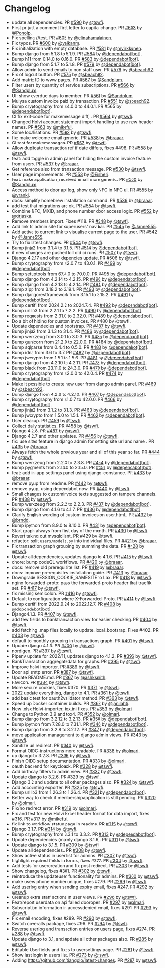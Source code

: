 # Changelog

* update all dependencies. PR [#590](https://github.com/TampereHacklab/mulysa/pull/590) by [@tswfi](https://github.com/tswfi).
* First pr just a comment first letter to capital change. PR [#603](https://github.com/TampereHacklab/mulysa/pull/603) by [@Ponolp](https://github.com/Ponolp).
* Fix spelling //test. PR [#605](https://github.com/TampereHacklab/mulysa/pull/605) by [@elinahamalainen](https://github.com/elinahamalainen).
* Fix typos. PR [#600](https://github.com/TampereHacklab/mulysa/pull/600) by [@valkanm](https://github.com/valkanm).
* Fix initialization with empty database. PR [#581](https://github.com/TampereHacklab/mulysa/pull/581) by [@mvirkkunen](https://github.com/mvirkkunen).
* Bump django from 5.1.8 to 5.1.9. PR [#584](https://github.com/TampereHacklab/mulysa/pull/584) by [@dependabot[bot]](https://github.com/apps/dependabot).
* Bump h11 from 0.14.0 to 0.16.0. PR [#583](https://github.com/TampereHacklab/mulysa/pull/583) by [@dependabot[bot]](https://github.com/apps/dependabot).
* Bump django from 5.1.7 to 5.1.8. PR [#579](https://github.com/TampereHacklab/mulysa/pull/579) by [@dependabot[bot]](https://github.com/apps/dependabot).
* Allow admin to send emails to non staff user. PR [#576](https://github.com/TampereHacklab/mulysa/pull/576) by [@sbeach92](https://github.com/sbeach92).
* Fix of logout button. PR [#575](https://github.com/TampereHacklab/mulysa/pull/575) by [@sbeach92](https://github.com/sbeach92).
* Add matrix ID to www pages. PR [#567](https://github.com/TampereHacklab/mulysa/pull/567) by [@Sandplum](https://github.com/Sandplum).
* Filter users by quantity of service subscriptions. PR [#566](https://github.com/TampereHacklab/mulysa/pull/566) by [@Sandplum](https://github.com/Sandplum).
* UI: show overdue days to member. PR [#561](https://github.com/TampereHacklab/mulysa/pull/561) by [@Sandplum](https://github.com/Sandplum).
* Mulysa custom invoice paid by transaction. PR [#551](https://github.com/TampereHacklab/mulysa/pull/551) by [@sbeach92](https://github.com/sbeach92).
* Bump cryptography from 44.0.0 to 44.0.1. PR [#565](https://github.com/TampereHacklab/mulysa/pull/565) by [@dependabot[bot]](https://github.com/apps/dependabot).
* CI fix exit-code for makemessage diff, . PR [#564](https://github.com/TampereHacklab/mulysa/pull/564) by [@tswfi](https://github.com/tswfi).
* Changed Holvi account statement import handling to use new header names. PR [#563](https://github.com/TampereHacklab/mulysa/pull/563) by [@mikeful](https://github.com/mikeful).
* Some localisations. PR [#562](https://github.com/TampereHacklab/mulysa/pull/562) by [@tswfi](https://github.com/tswfi).
* fix: make welcome email generic. PR [#538](https://github.com/TampereHacklab/mulysa/pull/538) by [@braaar](https://github.com/braaar).
* CI test for makemessages. PR [#557](https://github.com/TampereHacklab/mulysa/pull/557) by [@tswfi](https://github.com/tswfi).
* Allow duplicate transaction ref if date differs, fixes #498. PR [#558](https://github.com/TampereHacklab/mulysa/pull/558) by [@tswfi](https://github.com/tswfi).
* feat: add toggle in admin panel for hiding the custom invoice feature from users. PR [#537](https://github.com/TampereHacklab/mulysa/pull/537) by [@braaar](https://github.com/braaar).
* Get reference also from transaction message. PR [#530](https://github.com/TampereHacklab/mulysa/pull/530) by [@tswfi](https://github.com/tswfi).
* User page improvements. PR [#553](https://github.com/TampereHacklab/mulysa/pull/553) by [@Einherj](https://github.com/Einherj).
* feat: make application_received email more generic. PR [#560](https://github.com/TampereHacklab/mulysa/pull/560) by [@Sandplum](https://github.com/Sandplum).
* Access method to door api log, show only NFC in NFC ui. PR [#555](https://github.com/TampereHacklab/mulysa/pull/555) by [@vranki](https://github.com/vranki).
* docs: simplify homebrew installation command. PR [#536](https://github.com/TampereHacklab/mulysa/pull/536) by [@braaar](https://github.com/braaar).
* add test that migrations are ok. PR [#554](https://github.com/TampereHacklab/mulysa/pull/554) by [@tswfi](https://github.com/tswfi).
* Combine NFC, MXID, and phone number door access logic. PR [#552](https://github.com/TampereHacklab/mulysa/pull/552) by [@drjaska](https://github.com/drjaska).
* Remove members import. Fixes #118. PR [#548](https://github.com/TampereHacklab/mulysa/pull/548) by [@tswfi](https://github.com/tswfi).
* Add link to admin site for superusers' nav bar. PR [#545](https://github.com/TampereHacklab/mulysa/pull/545) by [@Janne555](https://github.com/Janne555).
* Add active to current link to visualise current page to the user. PR [#542](https://github.com/TampereHacklab/mulysa/pull/542) by [@Janne555](https://github.com/Janne555).
* Try to fix latest changes. PR [#544](https://github.com/TampereHacklab/mulysa/pull/544) by [@tswfi](https://github.com/tswfi).
* Bump jinja2 from 3.1.4 to 3.1.5. PR [#514](https://github.com/TampereHacklab/mulysa/pull/514) by [@dependabot[bot]](https://github.com/apps/dependabot).
* if new changes are pushed kill old ci runs. PR [#507](https://github.com/TampereHacklab/mulysa/pull/507) by [@tswfi](https://github.com/tswfi).
* Django 4.2.17 and other depencies update. PR [#506](https://github.com/TampereHacklab/mulysa/pull/506) by [@tswfi](https://github.com/tswfi).
* Bump cryptography from 42.0.7 to 43.0.1. PR [#499](https://github.com/TampereHacklab/mulysa/pull/499) by [@dependabot[bot]](https://github.com/apps/dependabot).
* Bump setuptools from 67.4.0 to 70.0.0. PR [#495](https://github.com/TampereHacklab/mulysa/pull/495) by [@dependabot[bot]](https://github.com/apps/dependabot).
* Bump django from 4.2.14 to 4.2.15. PR [#496](https://github.com/TampereHacklab/mulysa/pull/496) by [@dependabot[bot]](https://github.com/apps/dependabot).
* Bump django from 4.2.13 to 4.2.14. PR [#494](https://github.com/TampereHacklab/mulysa/pull/494) by [@dependabot[bot]](https://github.com/apps/dependabot).
* Bump zipp from 3.18.2 to 3.19.1. PR [#493](https://github.com/TampereHacklab/mulysa/pull/493) by [@dependabot[bot]](https://github.com/apps/dependabot).
* Bump djangorestframework from 3.15.1 to 3.15.2. PR [#491](https://github.com/TampereHacklab/mulysa/pull/491) by [@dependabot[bot]](https://github.com/apps/dependabot).
* Bump certifi from 2024.2.2 to 2024.7.4. PR [#492](https://github.com/TampereHacklab/mulysa/pull/492) by [@dependabot[bot]](https://github.com/apps/dependabot).
* Bump urllib3 from 2.2.1 to 2.2.2. PR [#490](https://github.com/TampereHacklab/mulysa/pull/490) by [@dependabot[bot]](https://github.com/apps/dependabot).
* Bump requests from 2.31.0 to 2.32.0. PR [#489](https://github.com/TampereHacklab/mulysa/pull/489) by [@dependabot[bot]](https://github.com/apps/dependabot).
* Do a bit of hiding for custom invoices. PR [#480](https://github.com/TampereHacklab/mulysa/pull/480) by [@tswfi](https://github.com/tswfi).
* Update dependecies and bootstrap. PR [#487](https://github.com/TampereHacklab/mulysa/pull/487) by [@tswfi](https://github.com/tswfi).
* Bump jinja2 from 3.1.3 to 3.1.4. PR [#486](https://github.com/TampereHacklab/mulysa/pull/486) by [@dependabot[bot]](https://github.com/apps/dependabot).
* Bump werkzeug from 3.0.1 to 3.0.3. PR [#485](https://github.com/TampereHacklab/mulysa/pull/485) by [@dependabot[bot]](https://github.com/apps/dependabot).
* Bump gunicorn from 21.2.0 to 22.0.0. PR [#484](https://github.com/TampereHacklab/mulysa/pull/484) by [@dependabot[bot]](https://github.com/apps/dependabot).
* Bump sqlparse from 0.4.4 to 0.5.0. PR [#483](https://github.com/TampereHacklab/mulysa/pull/483) by [@dependabot[bot]](https://github.com/apps/dependabot).
* Bump idna from 3.6 to 3.7. PR [#482](https://github.com/TampereHacklab/mulysa/pull/482) by [@dependabot[bot]](https://github.com/apps/dependabot).
* Bump jwcrypto from 1.5.1 to 1.5.6. PR [#481](https://github.com/TampereHacklab/mulysa/pull/481) by [@dependabot[bot]](https://github.com/apps/dependabot).
* Bump django from 4.2.10 to 4.2.11. PR [#478](https://github.com/TampereHacklab/mulysa/pull/478) by [@dependabot[bot]](https://github.com/apps/dependabot).
* Bump black from 23.11.0 to 24.3.0. PR [#479](https://github.com/TampereHacklab/mulysa/pull/479) by [@dependabot[bot]](https://github.com/apps/dependabot).
* Bump cryptography from 42.0.0 to 42.0.4. PR [#474](https://github.com/TampereHacklab/mulysa/pull/474) by [@dependabot[bot]](https://github.com/apps/dependabot).
* Make it possible to create new user from django admin panel. PR [#469](https://github.com/TampereHacklab/mulysa/pull/469) by [@sbeach92](https://github.com/sbeach92).
* Bump django from 4.2.8 to 4.2.10. PR [#467](https://github.com/TampereHacklab/mulysa/pull/467) by [@dependabot[bot]](https://github.com/apps/dependabot).
* Bump cryptography from 41.0.7 to 42.0.0. PR [#466](https://github.com/TampereHacklab/mulysa/pull/466) by [@dependabot[bot]](https://github.com/apps/dependabot).
* Bump jinja2 from 3.1.2 to 3.1.3. PR [#463](https://github.com/TampereHacklab/mulysa/pull/463) by [@dependabot[bot]](https://github.com/apps/dependabot).
* Bump jwcrypto from 1.5.0 to 1.5.1. PR [#462](https://github.com/TampereHacklab/mulysa/pull/462) by [@dependabot[bot]](https://github.com/apps/dependabot).
* User cleanup. PR [#459](https://github.com/TampereHacklab/mulysa/pull/459) by [@tswfi](https://github.com/tswfi).
* Collect daily statistics. PR [#458](https://github.com/TampereHacklab/mulysa/pull/458) by [@tswfi](https://github.com/tswfi).
* Django 4.2.8. PR [#457](https://github.com/TampereHacklab/mulysa/pull/457) by [@tswfi](https://github.com/tswfi).
* Django 4.2.7 and other updates. PR [#456](https://github.com/TampereHacklab/mulysa/pull/456) by [@tswfi](https://github.com/tswfi).
* fix: use sites feature in django admin for setting site url and name . PR [#435](https://github.com/TampereHacklab/mulysa/pull/435) by [@braaar](https://github.com/braaar).
* Always fetch the whole previous year and all of this year so far. PR [#444](https://github.com/TampereHacklab/mulysa/pull/444) by [@tswfi](https://github.com/tswfi).
* Bump werkzeug from 2.2.3 to 2.3.8. PR [#454](https://github.com/TampereHacklab/mulysa/pull/454) by [@dependabot[bot]](https://github.com/apps/dependabot).
* Bump pygments from 2.14.0 to 2.15.0. PR [#451](https://github.com/TampereHacklab/mulysa/pull/451) by [@dependabot[bot]](https://github.com/apps/dependabot).
* feat: add in-app settings panel using django-constance. PR [#433](https://github.com/TampereHacklab/mulysa/pull/433) by [@braaar](https://github.com/braaar).
* remove pyup from readme. PR [#442](https://github.com/TampereHacklab/mulysa/pull/442) by [@tswfi](https://github.com/tswfi).
* remove pyup, using dependabot now. PR [#440](https://github.com/TampereHacklab/mulysa/pull/440) by [@tswfi](https://github.com/tswfi).
* Small changes to custominvoice texts suggested on tampere channels. PR [#438](https://github.com/TampereHacklab/mulysa/pull/438) by [@tswfi](https://github.com/tswfi).
* Bump werkzeug from 2.2.2 to 2.2.3. PR [#437](https://github.com/TampereHacklab/mulysa/pull/437) by [@dependabot[bot]](https://github.com/apps/dependabot).
* Bump django from 4.1.6 to 4.1.7. PR [#436](https://github.com/TampereHacklab/mulysa/pull/436) by [@dependabot[bot]](https://github.com/apps/dependabot).
* Clarify English wording of custom invoices on user.html.. PR [#432](https://github.com/TampereHacklab/mulysa/pull/432) by [@brndd](https://github.com/brndd).
* Bump ipython from 8.9.0 to 8.10.0. PR [#431](https://github.com/TampereHacklab/mulysa/pull/431) by [@dependabot[bot]](https://github.com/apps/dependabot).
* Start graph always from first day of the month. PR [#430](https://github.com/TampereHacklab/mulysa/pull/430) by [@tswfi](https://github.com/tswfi).
* Revert taking out mysqlclient. PR [#429](https://github.com/TampereHacklab/mulysa/pull/429) by [@tswfi](https://github.com/tswfi).
* refactor: split `users/models.py` into individual files. PR [#421](https://github.com/TampereHacklab/mulysa/pull/421) by [@braaar](https://github.com/braaar).
* Fix transaction graph grouping by summing the data. PR [#428](https://github.com/TampereHacklab/mulysa/pull/428) by [@tswfi](https://github.com/tswfi).
* Update all dependencies, updates django to 4.1.6. PR [#415](https://github.com/TampereHacklab/mulysa/pull/415) by [@tswfi](https://github.com/tswfi).
* chore: bump codeQL workflows. PR [#420](https://github.com/TampereHacklab/mulysa/pull/420) by [@braaar](https://github.com/braaar).
* docs: remove old prerequisite list. PR [#419](https://github.com/TampereHacklab/mulysa/pull/419) by [@braaar](https://github.com/braaar).
* docs: improve prerequisites installation guide. PR [#413](https://github.com/TampereHacklab/mulysa/pull/413) by [@braaar](https://github.com/braaar).
* Downgrade SESSION_COOKIE_SAMESITE to Lax. PR [#418](https://github.com/TampereHacklab/mulysa/pull/418) by [@tswfi](https://github.com/tswfi).
* nginx forwarded-proto: pass the forwarded-proto header that traefik set. PR [#417](https://github.com/TampereHacklab/mulysa/pull/417) by [@tswfi](https://github.com/tswfi).
* fix missing semicolon. PR [#416](https://github.com/TampereHacklab/mulysa/pull/416) by [@tswfi](https://github.com/tswfi).
* Default to configuration where X-Forwarded-Proto. PR [#414](https://github.com/TampereHacklab/mulysa/pull/414) by [@tswfi](https://github.com/tswfi).
* Bump certifi from 2022.9.24 to 2022.12.7. PR [#408](https://github.com/TampereHacklab/mulysa/pull/408) by [@dependabot[bot]](https://github.com/apps/dependabot).
* Django4.1.3. PR [#407](https://github.com/TampereHacklab/mulysa/pull/407) by [@tswfi](https://github.com/tswfi).
* add few fields to banktransaction view for easier checking. PR [#404](https://github.com/TampereHacklab/mulysa/pull/404) by [@tswfi](https://github.com/tswfi).
* add fetching .map files locally to update_local_bootsrap. Fixes #402. PR [#403](https://github.com/TampereHacklab/mulysa/pull/403) by [@tswfi](https://github.com/tswfi).
* default to monthly grouping in transactions graph. PR [#401](https://github.com/TampereHacklab/mulysa/pull/401) by [@tswfi](https://github.com/tswfi).
* Update django 4.1.3. PR [#400](https://github.com/TampereHacklab/mulysa/pull/400) by [@tswfi](https://github.com/tswfi).
* nordigen. PR [#397](https://github.com/TampereHacklab/mulysa/pull/397) by [@tswfi](https://github.com/tswfi).
* Pipenv update for 2022/11, updates django to 4.1.2. PR [#396](https://github.com/TampereHacklab/mulysa/pull/396) by [@tswfi](https://github.com/tswfi).
* BankTransaction aggregatedata for graphs. PR [#395](https://github.com/TampereHacklab/mulysa/pull/395) by [@tswfi](https://github.com/tswfi).
* Improve holvi importer. PR [#389](https://github.com/TampereHacklab/mulysa/pull/389) by [@tswfi](https://github.com/tswfi).
* Door api smtp error. PR [#387](https://github.com/TampereHacklab/mulysa/pull/387) by [@tswfi](https://github.com/tswfi).
* Update README.md. PR [#367](https://github.com/TampereHacklab/mulysa/pull/367) by [@ashksmith](https://github.com/ashksmith).
* Favicon. PR [#384](https://github.com/TampereHacklab/mulysa/pull/384) by [@tswfi](https://github.com/tswfi).
* More secure cookies, fixes #370. PR [#371](https://github.com/TampereHacklab/mulysa/pull/371) by [@tswfi](https://github.com/tswfi).
* 2022 update everything, django to 4.1. PR [#361](https://github.com/TampereHacklab/mulysa/pull/361) by [@tswfi](https://github.com/tswfi).
* add basic test for oauth2validator method. PR [#363](https://github.com/TampereHacklab/mulysa/pull/363) by [@tswfi](https://github.com/tswfi).
* Speed up Docker container builds. PR [#362](https://github.com/TampereHacklab/mulysa/pull/362) by [@janilahti](https://github.com/janilahti).
* New .xlsx Holvi-importer, tox.ini fixes. PR [#353](https://github.com/TampereHacklab/mulysa/pull/353) by [@olmari](https://github.com/olmari).
* Change to Python 3.9 and tox4. PR [#352](https://github.com/TampereHacklab/mulysa/pull/352) by [@olmari](https://github.com/olmari).
* Bump django from 3.2.12 to 3.2.13. PR [#350](https://github.com/TampereHacklab/mulysa/pull/350) by [@dependabot[bot]](https://github.com/apps/dependabot).
* Bump ipython from 7.28.0 to 7.31.1. PR [#346](https://github.com/TampereHacklab/mulysa/pull/346) by [@dependabot[bot]](https://github.com/apps/dependabot).
* Bump django from 3.2.8 to 3.2.12. PR [#347](https://github.com/TampereHacklab/mulysa/pull/347) by [@dependabot[bot]](https://github.com/apps/dependabot).
* move application management to django admin views. PR [#343](https://github.com/TampereHacklab/mulysa/pull/343) by [@tswfi](https://github.com/tswfi).
* Sanitize url redirect. PR [#340](https://github.com/TampereHacklab/mulysa/pull/340) by [@tswfi](https://github.com/tswfi).
* Format OIDC-instructions more readable. PR [#338](https://github.com/TampereHacklab/mulysa/pull/338) by [@olmari](https://github.com/olmari).
* up django to 3.2.8. PR [#336](https://github.com/TampereHacklab/mulysa/pull/336) by [@tswfi](https://github.com/tswfi).
* Finish OIDC setup documentation. PR [#333](https://github.com/TampereHacklab/mulysa/pull/333) by [@olmari](https://github.com/olmari).
* oauth backend for keycloack. PR [#328](https://github.com/TampereHacklab/mulysa/pull/328) by [@tswfi](https://github.com/tswfi).
* Add birthday filters to admin view. PR [#332](https://github.com/TampereHacklab/mulysa/pull/332) by [@tswfi](https://github.com/tswfi).
* Update django to 3.2.6. PR [#329](https://github.com/TampereHacklab/mulysa/pull/329) by [@tswfi](https://github.com/tswfi).
* Django 3.2 and update to all other packages also. PR [#324](https://github.com/TampereHacklab/mulysa/pull/324) by [@tswfi](https://github.com/tswfi).
* Add accounting exporter. PR [#325](https://github.com/TampereHacklab/mulysa/pull/325) by [@tswfi](https://github.com/tswfi).
* Bump urllib3 from 1.26.3 to 1.26.4. PR [#321](https://github.com/TampereHacklab/mulysa/pull/321) by [@dependabot[bot]](https://github.com/apps/dependabot).
* Better way to check if membershipapplication is still pending. PR [#320](https://github.com/TampereHacklab/mulysa/pull/320) by [@olmari](https://github.com/olmari).
* Fix/no redirect error. PR [#319](https://github.com/TampereHacklab/mulysa/pull/319) by [@olmari](https://github.com/olmari).
* Fix and test for new Holvi Excel header format for data import, fixes #316. PR [#317](https://github.com/TampereHacklab/mulysa/pull/317) by [@mikeful](https://github.com/mikeful).
* fix link to workflow status page in readme. PR [#315](https://github.com/TampereHacklab/mulysa/pull/315) by [@tswfi](https://github.com/tswfi).
* Django 3.1.7. PR [#314](https://github.com/TampereHacklab/mulysa/pull/314) by [@tswfi](https://github.com/tswfi).
* Bump cryptography from 3.3.1 to 3.3.2. PR [#313](https://github.com/TampereHacklab/mulysa/pull/313) by [@dependabot[bot]](https://github.com/apps/dependabot).
* Update dependencies (mainly django 3.1.6). PR [#311](https://github.com/TampereHacklab/mulysa/pull/311) by [@tswfi](https://github.com/tswfi).
* Update django to 3.1.5. PR [#309](https://github.com/TampereHacklab/mulysa/pull/309) by [@tswfi](https://github.com/tswfi).
* Update all dependencies.. PR [#308](https://github.com/TampereHacklab/mulysa/pull/308) by [@tswfi](https://github.com/tswfi).
* Show active status in user list for admins. PR [#307](https://github.com/TampereHacklab/mulysa/pull/307) by [@tswfi](https://github.com/tswfi).
* highlight required fields in forms, fixes #277. PR [#304](https://github.com/TampereHacklab/mulysa/pull/304) by [@tswfi](https://github.com/tswfi).
* Add tests for usercreation and fix post redirect. PR [#303](https://github.com/TampereHacklab/mulysa/pull/303) by [@tswfi](https://github.com/tswfi).
* Show changelog, fixes #301. PR [#302](https://github.com/TampereHacklab/mulysa/pull/302) by [@tswfi](https://github.com/tswfi).
* reintroduce the updateuser functionality for admins. PR [#300](https://github.com/TampereHacklab/mulysa/pull/300) by [@tswfi](https://github.com/tswfi).
* make users phone number unique, fixes #279. PR [#299](https://github.com/TampereHacklab/mulysa/pull/299) by [@tswfi](https://github.com/tswfi).
* Add userlog entry when sending expiry email, fixes #247. PR [#292](https://github.com/TampereHacklab/mulysa/pull/292) by [@tswfi](https://github.com/tswfi).
* Cleanup extra staff actions in user views. PR [#296](https://github.com/TampereHacklab/mulysa/pull/296) by [@tswfi](https://github.com/tswfi).
* Feat/report userdata on api failed dooropen. PR [#297](https://github.com/TampereHacklab/mulysa/pull/297) by [@olmari](https://github.com/olmari).
* Subscription information in accessdenied email, fixes #291. PR [#293](https://github.com/TampereHacklab/mulysa/pull/293) by [@tswfi](https://github.com/tswfi).
* Fix email encoding, fixes #289. PR [#290](https://github.com/TampereHacklab/mulysa/pull/290) by [@tswfi](https://github.com/tswfi).
* Switch coveralls package, fixes #96. PR [#294](https://github.com/TampereHacklab/mulysa/pull/294) by [@tswfi](https://github.com/tswfi).
* Reverse userlog and transaction entries on users page, fixes #274. PR [#288](https://github.com/TampereHacklab/mulysa/pull/288) by [@tswfi](https://github.com/tswfi).
* Update django to 3.1, and update all other packages also. PR [#285](https://github.com/TampereHacklab/mulysa/pull/285) by [@tswfi](https://github.com/tswfi).
* Editable Userfields and fixes to usersettings page. PR [#281](https://github.com/TampereHacklab/mulysa/pull/281) by [@tswfi](https://github.com/tswfi).
* Show last login in users list. PR [#273](https://github.com/TampereHacklab/mulysa/pull/273) by [@tswfi](https://github.com/tswfi).
* Adding https://github.com/tiangolo/latest-changes. PR [#287](https://github.com/TampereHacklab/mulysa/pull/287) by [@tswfi](https://github.com/tswfi).
